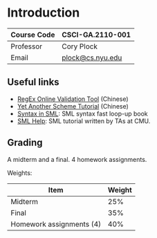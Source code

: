 # Introduction

| Course Code | CSCI-GA.2110-001                            |
| ----------- | ------------------------------------------- |
| Professor   | Cory Plock                                  |
| Email       | [plock@cs.nyu.edu](mailto:plock@cs.nyu.edu) |

## Useful links

- [RegEx Online Validation Tool](http://tool.chinaz.com/regex/) (Chinese)
- [Yet Another Scheme Tutorial](https://www.kancloud.cn/kancloud/yast-cn/64461) (Chinese)
- [Syntax in SML](http://rigaux.org/language-study/syntax-across-languages-per-language/SML.html): SML syntax fast loop-up book
- [SML Help](https://smlhelp.github.io/book/index.html): SML tutorial written by TAs at CMU.

## Grading

A midterm and a final. 4 homework assignments.

Weights:

| Item                     | Weight |
| ------------------------ | ------ |
| Midterm                  | 25%    |
| Final                    | 35%    |
| Homework assignments (4) | 40%    |
